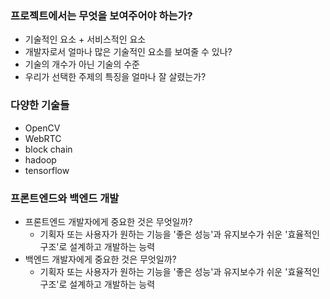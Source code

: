 ### 프로젝트에서는 무엇을 보여주어야 하는가?
- 기술적인 요소 + 서비스적인 요소
- 개발자로서 얼마나 많은 기술적인 요소를 보여줄 수 있나?
- 기술의 개수가 아닌 기술의 수준
- 우리가 선택한 주제의 특징을 얼마나 잘 살렸는가?

### 다양한 기술들
- OpenCV
- WebRTC
- block chain
- hadoop
- tensorflow

### 프론트엔드와 백엔드 개발
- 프론트엔드 개발자에게 중요한 것은 무엇일까?
  - 기획자 또는 사용자가 원하는 기능을 '좋은 성능'과 유지보수가 쉬운 '효율적인 구조'로 설계하고 개발하는 능력
- 백엔드 개발자에게 중요한 것은 무엇일까?
  - 기획자 또는 사용자가 원하는 기능을 '좋은 성능'과 유지보수가 쉬운 '효율적인 구조'로 설계하고 개발하는 능력

  